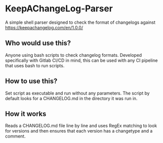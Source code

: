# KeepAChangeLog-Parser
A simple shell parser designed to check the format of changelogs against https://keepachangelog.com/en/1.0.0/


## Who would use this?
Anyone using bash scripts to check changelog formats. Developed specifically with Gitlab CI/CD in mind, this can be used with any CI pipeline that uses bash to run scripts.

## How to use this?
Set script as executable and run without any parameters. The script by default looks for a CHANGELOG.md in the directory it was run in.

## How it works
Reads a CHANGELOG.md file line by line and uses RegEx matching to look for versions and then ensures that each version has a changetype and a comment.
